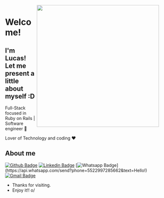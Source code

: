 <img align="right" width="400" height="400" src="https://media0.giphy.com/media/v1.Y2lkPTc5MGI3NjExMHgyd2MzeWExZDA3YnQyN2x5NjVyMXZwYjVxNzllaHI4c253NHF5NSZlcD12MV9pbnRlcm5hbF9naWZfYnlfaWQmY3Q9Zw/4zFuOaEKf1Ll6/giphy.gif">


# Welcome!
## I'm Lucas! Let me present a little about myself :D

Full-Stack focused in Ruby on Rails | Software engineer :robot:

Lover of Technology and coding :heart:



## About me 

[![Github Badge](https://img.shields.io/badge/-Github-000?style=flat-square&logo=Github&logoColor=white&link=https://github.com/Lucasdfg07)](https://github.com/Lucasdfg07)
[![Linkedin Badge](https://img.shields.io/badge/-LinkedIn-blue?style=flat-square&logo=Linkedin&logoColor=white&link=https://www.linkedin.com/in/lucas-siqueira-167362148/)](https://www.linkedin.com/in/lucas-siqueira-167362148/)
[![Whatsapp Badge](https://img.shields.io/badge/-Whatsapp-4CA143?style=flat-square&labelColor=4CA143&logo=whatsapp&logoColor=white&link=https://api.whatsapp.com/send?phone=5522997285662&text=Hello!)](https://api.whatsapp.com/send?phone=5522997285662&text=Hello!)
[![Gmail Badge](https://img.shields.io/badge/-Gmail-c14438?style=flat-square&logo=Gmail&logoColor=white&link=mailto:Lucassiqueirafernandes07@gmail.com)](mailto:Lucassiqueirafernandes07@gmail.com)


- Thanks for visiting. 
- Enjoy it!! o/
